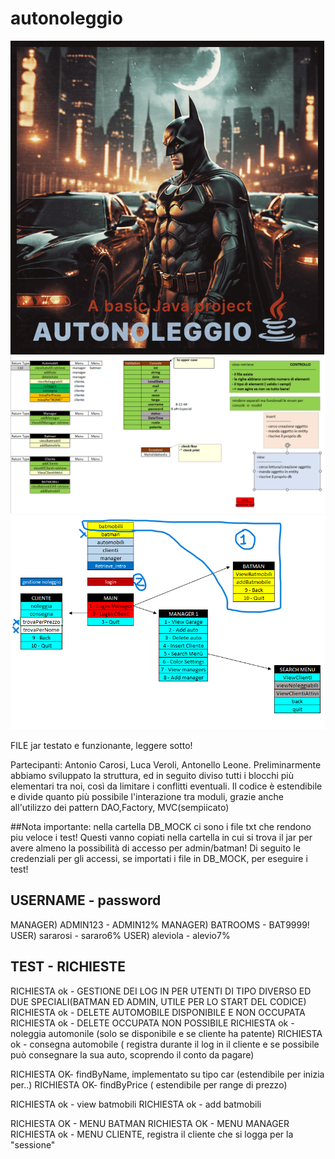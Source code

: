 # autonoleggio
![pic](https://github.com/AntonelloLeone/autonoleggio/blob/main/Cover_prjJava.webp)
![pic](https://github.com/AntonelloLeone/autonoleggio/blob/main/back.PNG)
![pic](https://github.com/AntonelloLeone/autonoleggio/blob/main/menuA.PNG)

FILE jar testato e funzionante, leggere sotto!

Partecipanti: Antonio Carosi, Luca Veroli, Antonello Leone.
Preliminarmente abbiamo sviluppato la struttura, ed in seguito diviso tutti i blocchi più
elementari tra noi, così da limitare i conflitti eventuali.
Il codice è estendibile e divide quanto più possibile l'interazione tra moduli, grazie anche all'utilizzo dei pattern DAO,Factory, MVC(sempiicato)


##Nota importante: nella cartella DB_MOCK ci sono i file txt che rendono piu veloce i test!
Questi vanno copiati nella cartella in cui si trova il jar per avere almeno la possibilità di accesso per admin/batman!
Di seguito le credenziali per gli accessi, se importati i file in DB_MOCK, per eseguire i test!
##        USERNAME - password
MANAGER) ADMIN123 - ADMIN12%
MANAGER) BATROOMS - BAT9999!
USER)    sararosi - sararo6%
USER)    aleviola - alevio7%

## TEST - RICHIESTE
RICHIESTA ok - GESTIONE DEI LOG IN PER UTENTI DI TIPO DIVERSO ED DUE SPECIALI(BATMAN ED ADMIN, UTILE PER LO START DEL CODICE)
RICHIESTA ok - DELETE AUTOMOBILE DISPONIBILE E NON OCCUPATA
RICHIESTA ok - DELETE OCCUPATA NON POSSIBILE
RICHIESTA ok - noleggia automonile (solo se disponibile e se cliente ha patente)
RICHIESTA ok - consegna automobile ( registra durante il log in il cliente e se possibile può consegnare la sua auto, scoprendo il conto da pagare)

RICHIESTA OK- findByName, implementato su tipo car (estendibile per inizia per..)
RICHIESTA OK- findByPrice ( estendibile per range di prezzo)

RICHIESTA ok - view batmobili
RICHIESTA ok - add batmobili

RICHIESTA OK - MENU BATMAN
RICHIESTA OK - MENU MANAGER
RICHIESTA ok - MENU CLIENTE, registra il cliente che si logga per la "sessione"


